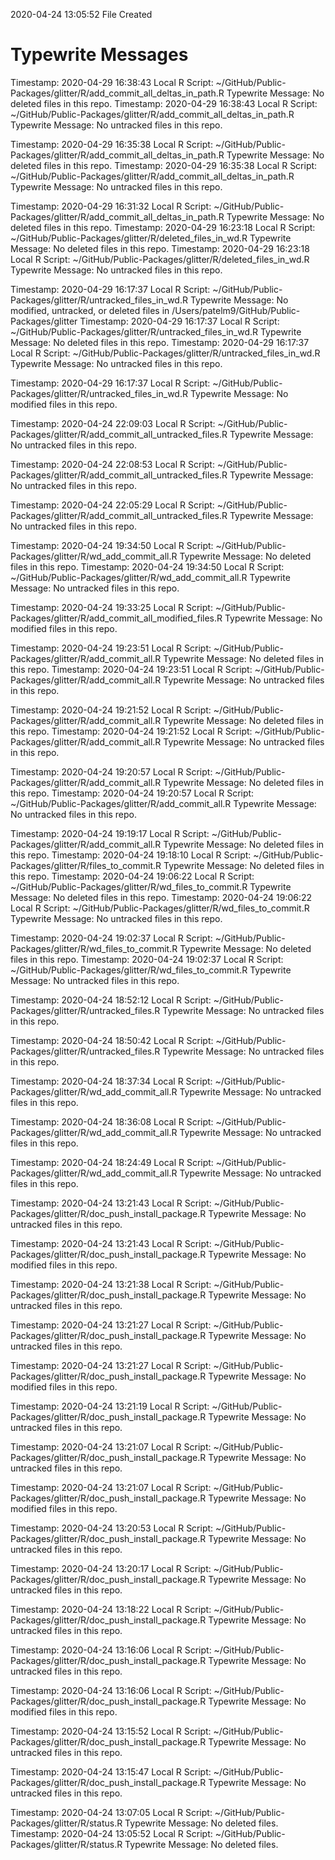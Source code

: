 2020-04-24 13:05:52 	File Created

# Typewrite Messages
Timestamp:	2020-04-29 16:38:43
Local R Script:	~/GitHub/Public-Packages/glitter/R/add_commit_all_deltas_in_path.R
Typewrite Message:	No deleted files in this repo.
Timestamp:	2020-04-29 16:38:43
Local R Script:	~/GitHub/Public-Packages/glitter/R/add_commit_all_deltas_in_path.R
Typewrite Message:	No untracked files in this repo.

Timestamp:	2020-04-29 16:35:38
Local R Script:	~/GitHub/Public-Packages/glitter/R/add_commit_all_deltas_in_path.R
Typewrite Message:	No deleted files in this repo.
Timestamp:	2020-04-29 16:35:38
Local R Script:	~/GitHub/Public-Packages/glitter/R/add_commit_all_deltas_in_path.R
Typewrite Message:	No untracked files in this repo.

Timestamp:	2020-04-29 16:31:32
Local R Script:	~/GitHub/Public-Packages/glitter/R/add_commit_all_deltas_in_path.R
Typewrite Message:	No deleted files in this repo.
Timestamp:	2020-04-29 16:23:18
Local R Script:	~/GitHub/Public-Packages/glitter/R/deleted_files_in_wd.R
Typewrite Message:	No deleted files in this repo.
Timestamp:	2020-04-29 16:23:18
Local R Script:	~/GitHub/Public-Packages/glitter/R/deleted_files_in_wd.R
Typewrite Message:	No untracked files in this repo.

Timestamp:	2020-04-29 16:17:37
Local R Script:	~/GitHub/Public-Packages/glitter/R/untracked_files_in_wd.R
Typewrite Message:	No modified, untracked, or deleted files in /Users/patelm9/GitHub/Public-Packages/glitter
Timestamp:	2020-04-29 16:17:37
Local R Script:	~/GitHub/Public-Packages/glitter/R/untracked_files_in_wd.R
Typewrite Message:	No deleted files in this repo.
Timestamp:	2020-04-29 16:17:37
Local R Script:	~/GitHub/Public-Packages/glitter/R/untracked_files_in_wd.R
Typewrite Message:	No untracked files in this repo.

Timestamp:	2020-04-29 16:17:37
Local R Script:	~/GitHub/Public-Packages/glitter/R/untracked_files_in_wd.R
Typewrite Message:	No modified files in this repo.

Timestamp:	2020-04-24 22:09:03
Local R Script:	~/GitHub/Public-Packages/glitter/R/add_commit_all_untracked_files.R
Typewrite Message:	No untracked files in this repo.

Timestamp:	2020-04-24 22:08:53
Local R Script:	~/GitHub/Public-Packages/glitter/R/add_commit_all_untracked_files.R
Typewrite Message:	No untracked files in this repo.

Timestamp:	2020-04-24 22:05:29
Local R Script:	~/GitHub/Public-Packages/glitter/R/add_commit_all_untracked_files.R
Typewrite Message:	No untracked files in this repo.

Timestamp:	2020-04-24 19:34:50
Local R Script:	~/GitHub/Public-Packages/glitter/R/wd_add_commit_all.R
Typewrite Message:	No deleted files in this repo.
Timestamp:	2020-04-24 19:34:50
Local R Script:	~/GitHub/Public-Packages/glitter/R/wd_add_commit_all.R
Typewrite Message:	No untracked files in this repo.

Timestamp:	2020-04-24 19:33:25
Local R Script:	~/GitHub/Public-Packages/glitter/R/add_commit_all_modified_files.R
Typewrite Message:	No modified files in this repo.

Timestamp:	2020-04-24 19:23:51
Local R Script:	~/GitHub/Public-Packages/glitter/R/add_commit_all.R
Typewrite Message:	No deleted files in this repo.
Timestamp:	2020-04-24 19:23:51
Local R Script:	~/GitHub/Public-Packages/glitter/R/add_commit_all.R
Typewrite Message:	No untracked files in this repo.

Timestamp:	2020-04-24 19:21:52
Local R Script:	~/GitHub/Public-Packages/glitter/R/add_commit_all.R
Typewrite Message:	No deleted files in this repo.
Timestamp:	2020-04-24 19:21:52
Local R Script:	~/GitHub/Public-Packages/glitter/R/add_commit_all.R
Typewrite Message:	No untracked files in this repo.

Timestamp:	2020-04-24 19:20:57
Local R Script:	~/GitHub/Public-Packages/glitter/R/add_commit_all.R
Typewrite Message:	No deleted files in this repo.
Timestamp:	2020-04-24 19:20:57
Local R Script:	~/GitHub/Public-Packages/glitter/R/add_commit_all.R
Typewrite Message:	No untracked files in this repo.

Timestamp:	2020-04-24 19:19:17
Local R Script:	~/GitHub/Public-Packages/glitter/R/add_commit_all.R
Typewrite Message:	No deleted files in this repo.
Timestamp:	2020-04-24 19:18:10
Local R Script:	~/GitHub/Public-Packages/glitter/R/files_to_commit.R
Typewrite Message:	No deleted files in this repo.
Timestamp:	2020-04-24 19:06:22
Local R Script:	~/GitHub/Public-Packages/glitter/R/wd_files_to_commit.R
Typewrite Message:	No deleted files in this repo.
Timestamp:	2020-04-24 19:06:22
Local R Script:	~/GitHub/Public-Packages/glitter/R/wd_files_to_commit.R
Typewrite Message:	No untracked files in this repo.

Timestamp:	2020-04-24 19:02:37
Local R Script:	~/GitHub/Public-Packages/glitter/R/wd_files_to_commit.R
Typewrite Message:	No deleted files in this repo.
Timestamp:	2020-04-24 19:02:37
Local R Script:	~/GitHub/Public-Packages/glitter/R/wd_files_to_commit.R
Typewrite Message:	No untracked files in this repo.

Timestamp:	2020-04-24 18:52:12
Local R Script:	~/GitHub/Public-Packages/glitter/R/untracked_files.R
Typewrite Message:	No untracked files in this repo.

Timestamp:	2020-04-24 18:50:42
Local R Script:	~/GitHub/Public-Packages/glitter/R/untracked_files.R
Typewrite Message:	No untracked files in this repo.

Timestamp:	2020-04-24 18:37:34
Local R Script:	~/GitHub/Public-Packages/glitter/R/wd_add_commit_all.R
Typewrite Message:	No untracked files in this repo.

Timestamp:	2020-04-24 18:36:08
Local R Script:	~/GitHub/Public-Packages/glitter/R/wd_add_commit_all.R
Typewrite Message:		No untracked files in this repo.

Timestamp:	2020-04-24 18:24:49
Local R Script:	~/GitHub/Public-Packages/glitter/R/wd_add_commit_all.R
Typewrite Message:	No untracked files in this repo.

Timestamp:	2020-04-24 13:21:43
Local R Script:	~/GitHub/Public-Packages/glitter/R/doc_push_install_package.R
Typewrite Message:		No untracked files in this repo.

Timestamp:	2020-04-24 13:21:43
Local R Script:	~/GitHub/Public-Packages/glitter/R/doc_push_install_package.R
Typewrite Message:		No modified files in this repo.

Timestamp:	2020-04-24 13:21:38
Local R Script:	~/GitHub/Public-Packages/glitter/R/doc_push_install_package.R
Typewrite Message:		No untracked files in this repo.

Timestamp:	2020-04-24 13:21:27
Local R Script:	~/GitHub/Public-Packages/glitter/R/doc_push_install_package.R
Typewrite Message:		No untracked files in this repo.

Timestamp:	2020-04-24 13:21:27
Local R Script:	~/GitHub/Public-Packages/glitter/R/doc_push_install_package.R
Typewrite Message:		No modified files in this repo.

Timestamp:	2020-04-24 13:21:19
Local R Script:	~/GitHub/Public-Packages/glitter/R/doc_push_install_package.R
Typewrite Message:		No untracked files in this repo.

Timestamp:	2020-04-24 13:21:07
Local R Script:	~/GitHub/Public-Packages/glitter/R/doc_push_install_package.R
Typewrite Message:		No untracked files in this repo.

Timestamp:	2020-04-24 13:21:07
Local R Script:	~/GitHub/Public-Packages/glitter/R/doc_push_install_package.R
Typewrite Message:		No modified files in this repo.

Timestamp:	2020-04-24 13:20:53
Local R Script:	~/GitHub/Public-Packages/glitter/R/doc_push_install_package.R
Typewrite Message:		No untracked files in this repo.

Timestamp:	2020-04-24 13:20:17
Local R Script:	~/GitHub/Public-Packages/glitter/R/doc_push_install_package.R
Typewrite Message:		No untracked files in this repo.

Timestamp:	2020-04-24 13:18:22
Local R Script:	~/GitHub/Public-Packages/glitter/R/doc_push_install_package.R
Typewrite Message:		No untracked files in this repo.

Timestamp:	2020-04-24 13:16:06
Local R Script:	~/GitHub/Public-Packages/glitter/R/doc_push_install_package.R
Typewrite Message:		No untracked files in this repo.

Timestamp:	2020-04-24 13:16:06
Local R Script:	~/GitHub/Public-Packages/glitter/R/doc_push_install_package.R
Typewrite Message:		No modified files in this repo.

Timestamp:	2020-04-24 13:15:52
Local R Script:	~/GitHub/Public-Packages/glitter/R/doc_push_install_package.R
Typewrite Message:		No untracked files in this repo.

Timestamp:	2020-04-24 13:15:47
Local R Script:	~/GitHub/Public-Packages/glitter/R/doc_push_install_package.R
Typewrite Message:		No untracked files in this repo.

Timestamp:	2020-04-24 13:07:05
Local R Script:	~/GitHub/Public-Packages/glitter/R/status.R
Typewrite Message:	No deleted files.
Timestamp:	2020-04-24 13:05:52
Local R Script:	~/GitHub/Public-Packages/glitter/R/status.R
Typewrite Message:	No deleted files.

